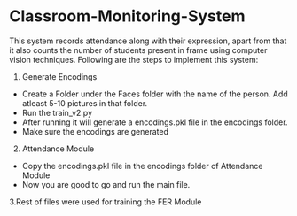 # Classroom-Monitoring-System
This system records attendance along with their expression, apart from that it also counts the number of students present in frame using computer vision techniques.
Following are the steps to implement this system:
1. Generate Encodings
  - Create a Folder under the Faces folder with the name of the person. Add atleast 5-10 pictures in that folder.
  - Run the train_v2.py 
  - After running it will generate a encodings.pkl file in the encodings folder.
  - Make sure the encodings are generated
2. Attendance Module
  - Copy the encodings.pkl file in the encodings folder of Attendance Module
  - Now you are good to go and run the main file.

3.Rest of files were used for training the FER Module

